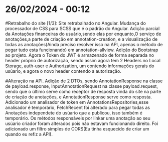 26/02/2024 - 00:12
==================================================================================================================================================================
#Retrabalho do site [1/3]:
Site retrabalhado no Angular.
Mudança do processador de CSS para SCSS que é o padrão do Angular.
Adição parcial da Anotações financeiras do usuário,sendo elas por enquanto,O serviço de anotações,a parte de criação em annotation-creation, 
e a visualização de todas as anotações(Ainda preciso resolver isso na API, apenas o método de pegar tudo esta funcionando) em annotation-allview.
Adição do Bootstrap ao projeto.
Agora o Token do JWT é armazenado de forma separada no header próprio de autorização, sendo assim agora tem 2 Headers no Local Storage, auth-user e Authorization, um contendo informações gerais do usúario, e agora o novo header contendo a autorização.

#Alteração na API.
Adição de 2 DTOs, sendo AnnotationResponse na classe de payload.response, InputAnnotationRequest na classe payload.request, sendo que o último serve como receptor de resposta vinda do site na parte de criação de anotações, e AnnotationResponse serve como resposta.
Adicionado um analisador de token em AnnotationsRepositories,esse analisador é temporário,
FetchRecent foi alterado para pegar todas as Anotações independete do usúario que a publicou, isso também é temporário.
Os métodos responsáveis por linkar uma anotação ao seu usúario criador foram alterados pois não estavam funcionando direito.
Foi adicionado um filtro simples de CORS(Eu tinha esquecido de criar um quando eu refiz a API).



